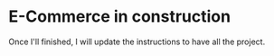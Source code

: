 # E-Commerce in construction

Once I'll finished, I will update the instructions to have all the project.
